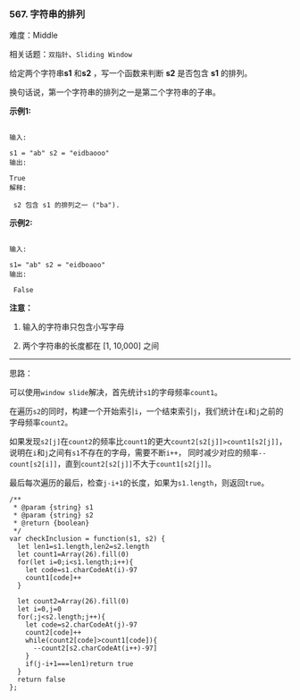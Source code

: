 ### 567. 字符串的排列

难度：Middle

相关话题：`双指针`、`Sliding Window`

给定两个字符串**s1** 和**s2** ，写一个函数来判断 **s2**  是否包含 **s1** 的排列。



换句话说，第一个字符串的排列之一是第二个字符串的子串。



**示例1:** 





```

输入:

s1 = "ab" s2 = "eidbaooo"
输出:

True
解释:

 s2 包含 s1 的排列之一 ("ba").

```






**示例2:** 





```

输入:

s1= "ab" s2 = "eidboaoo"
输出:

 False

```






**注意：** 




1. 输入的字符串只包含小写字母

2. 两个字符串的长度都在 [1, 10,000] 之间






-----

思路：

可以使用`window slide`解决，首先统计`s1`的字母频率`count1`。

在遍历`s2`的同时，构建一个开始索引`i`，一个结束索引`j`，我们统计在`i`和`j`之前的字母频率`count2`。

如果发现`s2[j]`在`count2`的频率比`count1`的更大`count2[s2[j]]>count1[s2[j]]`，说明在`i`和`j`之间有`s1`不存在的字母，需要不断`i++`，
同时减少对应的频率`--count[s2[i]]`，直到`count2[s2[j]]`不大于`count1[s2[j]]`。

最后每次遍历的最后，检查`j-i+1`的长度，如果为`s1.length`，则返回`true`。


```
/**
 * @param {string} s1
 * @param {string} s2
 * @return {boolean}
 */
var checkInclusion = function(s1, s2) {
  let len1=s1.length,len2=s2.length
  let count1=Array(26).fill(0)
  for(let i=0;i<s1.length;i++){
    let code=s1.charCodeAt(i)-97
    count1[code]++
  }
  
  let count2=Array(26).fill(0)
  let i=0,j=0
  for(;j<s2.length;j++){
    let code=s2.charCodeAt(j)-97
    count2[code]++
    while(count2[code]>count1[code]){
      --count2[s2.charCodeAt(i++)-97]
    }
    if(j-i+1===len1)return true
  }
  return false
};



```

